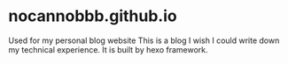 # nocannobbb.github.io
Used for my personal blog website
This is a blog I wish I could write down my technical experience.
It is built by hexo framework.
